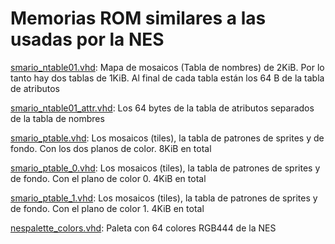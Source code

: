 # Memorias ROM similares a las usadas por la NES


[smario_ntable01.vhd](smario_ntable01.vhd): Mapa de mosaicos (Tabla de nombres) de 2KiB. Por lo tanto hay dos tablas de 1KiB. Al final de cada tabla están los 64 B de la tabla de atributos

[smario_ntable01_attr.vhd](smario_ntable01_attr.vhd): Los 64 bytes de la tabla de atributos separados de la tabla de nombres

[smario_ptable.vhd](smario_ptable.vhd): Los mosaicos (tiles), la tabla de patrones de sprites y de fondo. Con los dos planos de color. 8KiB en total

[smario_ptable_0.vhd](smario_ptable_0.vhd): Los mosaicos (tiles), la tabla de patrones de sprites y de fondo. Con el plano de color 0. 4KiB en total

[smario_ptable_1.vhd](smario_ptable_1.vhd): Los mosaicos (tiles), la tabla de patrones de sprites y de fondo. Con el plano de color 1. 4KiB en total

[nespalette_colors.vhd](nespalette_colors.vhd): Paleta con 64 colores RGB444 de la NES
